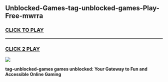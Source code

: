 
## Unblocked-Games-tag-unblocked-games-Play-Free-mwrra
<h3>
<a href="https://premium76.site?title=tag-unblocked-games&ref=21A">CLICK TO PLAY</a></h3>
<hr>

<h3>
<a href="https://premium76.site?title=tag-unblocked-games&ref=21A">CLICK 2 PLAY</a>
  
</h3>

<a href="https://premium76.site?title=tag-unblocked-games&ref=21A"><img src="https://clearcache.store/games.png"></a>


**tag-unblocked-games games unblocked: Your Gateway to Fun and Accessible Online Gaming**

